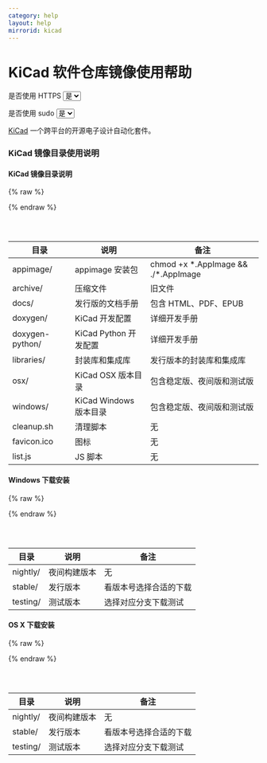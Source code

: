```yaml
---
category: help
layout: help
mirrorid: kicad
---
```


<!-- 本 markdown 从 mirrorz-org/mirrorz-help 自动生成，如需修改，请修改 mirrorz-org/mirrorz-help 的对应部分 -->

# KiCad 软件仓库镜像使用帮助

<form class="form-inline">
<div class="form-group">
	<label>是否使用 HTTPS</label>
	<select id="http-select" class="form-control content-select" data-target="#content-0,#content-1,#content-2">
	  <option data-http_protocol="https://" selected>是</option>
	  <option data-http_protocol="http://">否</option>
	</select>
</div>
</form>


<form class="form-inline">
<div class="form-group">
	<label>是否使用 sudo</label>
	<select id="sudo-select" class="form-control content-select" data-target="#content-0,#content-1,#content-2">
	  <option data-sudo="sudo " data-sudoE="sudo -E " selected>是</option>
	  <option data-sudo="" data-sudoE="">否</option>
	</select>
</div>
</form>



[KiCad](http://kicad.org/) 一个跨平台的开源电子设计自动化套件。

### KiCad 镜像目录使用说明

#### KiCad 镜像目录说明



{% raw %}
<script id="template-0" type="x-tmpl-markup">
{{http_protocol}}{{mirror}}/
</script>
{% endraw %}

<p></p>

<pre>
<code id="content-0" class="language-plaintext" data-template="#template-0" data-select="#http-select,#sudo-select">
</code>
</pre>


目录	        |	说明    |    备注
-----------|----------|---------
appimage/    |appimage 安装包|chmod +x \*.AppImage && ./*.AppImage
archive/    |压缩文件 | 旧文件
docs/    |发行版的文档手册 | 包含 HTML、PDF、EPUB
doxygen/    |KiCad 开发配置 | 详细开发手册
doxygen-python/    |KiCad Python 开发配置 | 详细开发手册
libraries/    |封装库和集成库 | 发行版本的封装库和集成库
osx/    | KiCad OSX 版本目录    | 包含稳定版、夜间版和测试版
windows/    | KiCad Windows 版本目录    | 包含稳定版、夜间版和测试版
cleanup.sh    | 清理脚本    |无
favicon.ico    |图标    |无
list.js |JS 脚本    |无


#### Windows 下载安装



{% raw %}
<script id="template-1" type="x-tmpl-markup">
{{http_protocol}}{{mirror}}/windows/
</script>
{% endraw %}

<p></p>

<pre>
<code id="content-1" class="language-plaintext" data-template="#template-1" data-select="#http-select,#sudo-select">
</code>
</pre>


目录	        |	说明    |    备注
-----------|----------|---------
nightly/	| 夜间构建版本 | 无
stable/		| 发行版本 | 看版本号选择合适的下载
testing/	| 测试版本 | 选择对应分支下载测试

#### OS X 下载安装



{% raw %}
<script id="template-2" type="x-tmpl-markup">
{{http_protocol}}{{mirror}}/osx/
</script>
{% endraw %}

<p></p>

<pre>
<code id="content-2" class="language-plaintext" data-template="#template-2" data-select="#http-select,#sudo-select">
</code>
</pre>



目录	        |	说明    |    备注
-----------|----------|---------
nightly/	| 夜间构建版本 | 无
stable/		| 发行版本 | 看版本号选择合适的下载
testing/	| 测试版本 | 选择对应分支下载测试



